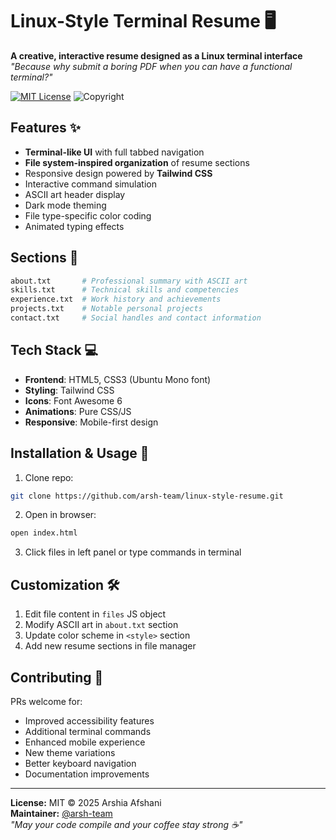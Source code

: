 # Linux-Style Terminal Resume 🖥️

**A creative, interactive resume designed as a Linux terminal interface**  
*"Because why submit a boring PDF when you can have a functional terminal?"*

[![MIT License](https://img.shields.io/badge/License-MIT-green.svg)](LICENSE)
![Copyright](https://img.shields.io/badge/Copyright-2025%20Arshia%20Afshani-blue)

## Features ✨

- **Terminal-like UI** with full tabbed navigation
- **File system-inspired organization** of resume sections
- Responsive design powered by **Tailwind CSS**
- Interactive command simulation
- ASCII art header display
- Dark mode theming
- File type-specific color coding
- Animated typing effects

## Sections 📂

```bash
about.txt       # Professional summary with ASCII art
skills.txt      # Technical skills and competencies
experience.txt  # Work history and achievements
projects.txt    # Notable personal projects
contact.txt     # Social handles and contact information
```

## Tech Stack 💻

- **Frontend**: HTML5, CSS3 (Ubuntu Mono font)
- **Styling**: Tailwind CSS
- **Icons**: Font Awesome 6
- **Animations**: Pure CSS/JS
- **Responsive**: Mobile-first design

## Installation & Usage 🚀

1. Clone repo:
```bash
git clone https://github.com/arsh-team/linux-style-resume.git
```

2. Open in browser:
```bash
open index.html
```

3. Click files in left panel or type commands in terminal

## Customization 🛠️

1. Edit file content in `files` JS object
2. Modify ASCII art in `about.txt` section
3. Update color scheme in `<style>` section
4. Add new resume sections in file manager

## Contributing 🤝

PRs welcome for:
- Improved accessibility features
- Additional terminal commands
- Enhanced mobile experience
- New theme variations
- Better keyboard navigation
- Documentation improvements

---

**License:** MIT © 2025 Arshia Afshani  
**Maintainer:** [@arsh-team](https://github.com/arsh-team)  
*"May your code compile and your coffee stay strong ☕"*
